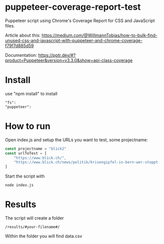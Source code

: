 # puppeteer-coverage-report-test

Puppeteer script using Chrome's Coverage Report for CSS and JavaScript files. 

Article about this: https://medium.com/@WillmannTobias/how-to-bulk-find-unused-css-and-javascript-with-puppeteer-and-chrome-coverage-f79f7d885d59

Documentation: https://pptr.dev/#?product=Puppeteer&version=v3.3.0&show=api-class-coverage

# Install
use "npm install" to install 
```
"fs": 
"puppeteer":
```

# How to run
Open index.js and setup the URLs you want to test, some projectname:

```javascript
const projectname = "blick2"
const urlToTest = [
    "https://www.blick.ch/",
    "https://www.blick.ch/news/politik/krisengipfel-in-bern-wer-stoppt-die-corona-idioten-id15961017.html"
]
```

Start the script with 
```
node index.js
```

# Results 
The script will create a folder 
```
/results/#your-filename#/
```

Within the folder you will find data.csv 
